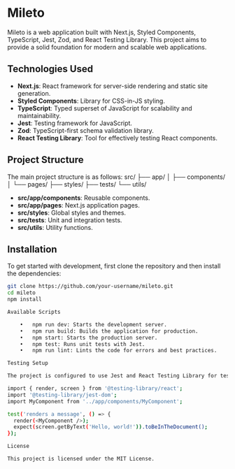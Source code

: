 # Mileto

Mileto is a web application built with Next.js, Styled Components, TypeScript, Jest, Zod, and React Testing Library. This project aims to provide a solid foundation for modern and scalable web applications.

## Technologies Used

- **Next.js**: React framework for server-side rendering and static site generation.
- **Styled Components**: Library for CSS-in-JS styling.
- **TypeScript**: Typed superset of JavaScript for scalability and maintainability.
- **Jest**: Testing framework for JavaScript.
- **Zod**: TypeScript-first schema validation library.
- **React Testing Library**: Tool for effectively testing React components.

## Project Structure

The main project structure is as follows:
src/
├── app/
│   ├── components/
│   └── pages/
├── styles/
├── tests/
└── utils/

- **src/app/components**: Reusable components.
- **src/app/pages**: Next.js application pages.
- **src/styles**: Global styles and themes.
- **src/tests**: Unit and integration tests.
- **src/utils**: Utility functions.

## Installation

To get started with development, first clone the repository and then install the dependencies:

```bash
git clone https://github.com/your-username/mileto.git
cd mileto
npm install

Available Scripts

	•	npm run dev: Starts the development server.
	•	npm run build: Builds the application for production.
	•	npm start: Starts the production server.
	•	npm test: Runs unit tests with Jest.
	•	npm run lint: Lints the code for errors and best practices.

Testing Setup

The project is configured to use Jest and React Testing Library for testing. You can add new tests in the src/tests folder.

import { render, screen } from '@testing-library/react';
import '@testing-library/jest-dom';
import MyComponent from '../app/components/MyComponent';

test('renders a message', () => {
  render(<MyComponent />);
  expect(screen.getByText('Hello, world!')).toBeInTheDocument();
});

License

This project is licensed under the MIT License.